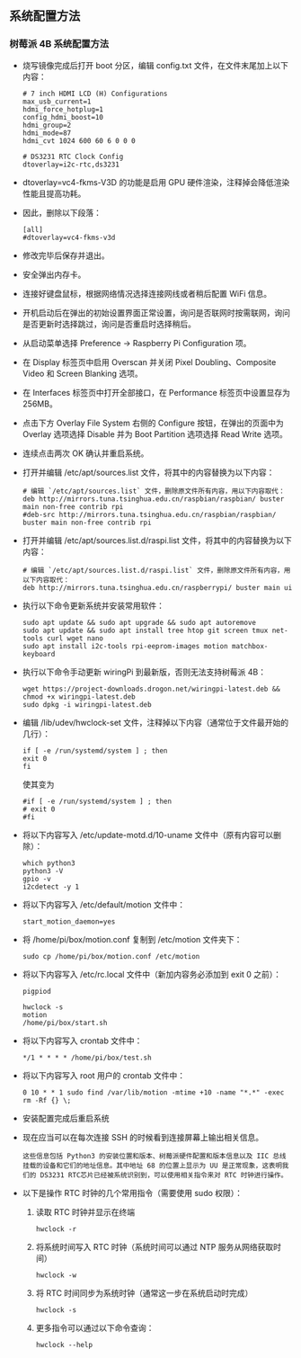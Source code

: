 ## 系统配置方法

### 树莓派 4B 系统配置方法

- 烧写镜像完成后打开 boot 分区，编辑 config.txt 文件，在文件末尾加上以下内容：

    ```
    # 7 inch HDMI LCD (H) Configurations
    max_usb_current=1
    hdmi_force_hotplug=1 
    config_hdmi_boost=10
    hdmi_group=2 
    hdmi_mode=87 
    hdmi_cvt 1024 600 60 6 0 0 0

    # DS3231 RTC Clock Config
    dtoverlay=i2c-rtc,ds3231
    ```

- dtoverlay=vc4-fkms-V3D 的功能是启用 GPU 硬件渲染，注释掉会降低渲染性能且提高功耗。

- 因此，删除以下段落：

    ```
    [all]
    #dtoverlay=vc4-fkms-v3d
    ```

- 修改完毕后保存并退出。

- 安全弹出内存卡。

- 连接好键盘鼠标，根据网络情况选择连接网线或者稍后配置 WiFi 信息。

- 开机启动后在弹出的初始设置界面正常设置，询问是否联网时按需联网，询问是否更新时选择跳过，询问是否重启时选择稍后。

- 从启动菜单选择 Preference -> Raspberry Pi Configuration 项。

- 在 Display 标签页中启用 Overscan 并关闭 Pixel Doubling、Composite Video 和 Screen Blanking 选项。

- 在 Interfaces 标签页中打开全部接口，在 Performance 标签页中设置显存为256MB。

- 点击下方 Overlay File System 右侧的 Configure 按钮，在弹出的页面中为 Overlay 选项选择 Disable 并为 Boot Partition 选项选择 Read Write 选项。

- 连续点击两次 OK 确认并重启系统。

- 打开并编辑 /etc/apt/sources.list 文件，将其中的内容替换为以下内容：

    ```
    # 编辑 `/etc/apt/sources.list` 文件，删除原文件所有内容，用以下内容取代：
    deb http://mirrors.tuna.tsinghua.edu.cn/raspbian/raspbian/ buster main non-free contrib rpi
    #deb-src http://mirrors.tuna.tsinghua.edu.cn/raspbian/raspbian/ buster main non-free contrib rpi
    ```

- 打开并编辑 /etc/apt/sources.list.d/raspi.list 文件，将其中的内容替换为以下内容：

    ```
    # 编辑 `/etc/apt/sources.list.d/raspi.list` 文件，删除原文件所有内容，用以下内容取代：
    deb http://mirrors.tuna.tsinghua.edu.cn/raspberrypi/ buster main ui
    ```

- 执行以下命令更新系统并安装常用软件：

    ```
    sudo apt update && sudo apt upgrade && sudo apt autoremove
    sudo apt update && sudo apt install tree htop git screen tmux net-tools curl wget nano
    sudo apt install i2c-tools rpi-eeprom-images motion matchbox-keyboard
    ```

- 执行以下命令手动更新 wiringPi 到最新版，否则无法支持树莓派 4B：

    ```
    wget https://project-downloads.drogon.net/wiringpi-latest.deb && chmod +x wiringpi-latest.deb
    sudo dpkg -i wiringpi-latest.deb
    ```

- 编辑 /lib/udev/hwclock-set 文件，注释掉以下内容（通常位于文件最开始的几行）：

    ```
    if [ -e /run/systemd/system ] ; then
    exit 0
    fi
    ```

    使其变为

    ```
    #if [ -e /run/systemd/system ] ; then
    # exit 0
    #fi
    ```

- 将以下内容写入 /etc/update-motd.d/10-uname 文件中（原有内容可以删除）：

    ```
    which python3
    python3 -V
    gpio -v
    i2cdetect -y 1
    ```

- 将以下内容写入 /etc/default/motion 文件中：

    ```
    start_motion_daemon=yes
    ```

- 将 /home/pi/box/motion.conf 复制到 /etc/motion 文件夹下：

    ```
    sudo cp /home/pi/box/motion.conf /etc/motion
    ```

- 将以下内容写入 /etc/rc.local 文件中（新加内容务必添加到 exit 0 之前）：

    ```
    pigpiod

    hwclock -s
    motion
    /home/pi/box/start.sh
    ```

- 将以下内容写入 crontab 文件中：

    ```
    */1 * * * * /home/pi/box/test.sh
    ```

- 将以下内容写入 root 用户的 crontab 文件中：

    ```
    0 10 * * 1 sudo find /var/lib/motion -mtime +10 -name "*.*" -exec rm -Rf {} \;
    ```

- 安装配置完成后重启系统

- 现在应当可以在每次连接 SSH 的时候看到连接屏幕上输出相关信息。
    
    ```
    这些信息包括 Python3 的安装位置和版本、树莓派硬件配置和版本信息以及 IIC 总线挂载的设备和它们的地址信息。其中地址 68 的位置上显示为 UU 是正常现象，这表明我们的 DS3231 RTC芯片已经被系统识别到，可以使用相关指令来对 RTC 时钟进行操作。
    ```

- 以下是操作 RTC 时钟的几个常用指令（需要使用 sudo 权限）：
    
    1. 读取 RTC 时钟并显示在终端

        ```
        hwclock -r
        ```

    2. 将系统时间写入 RTC 时钟（系统时间可以通过 NTP 服务从网络获取时间）

        ```
        hwclock -w
        ```

    3. 将 RTC 时间同步为系统时钟（通常这一步在系统启动时完成）

        ```
        hwclock -s
        ```

    4. 更多指令可以通过以下命令查询：
    
        ```
        hwclock --help
        ```
